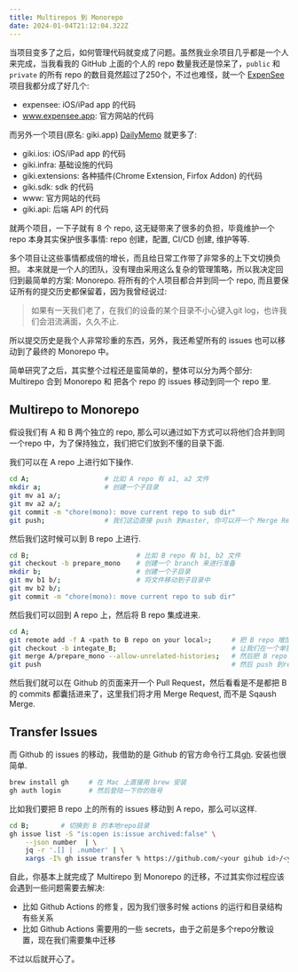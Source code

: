 ```yaml
---
title: Multirepos 到 Monorepo
date: 2024-01-04T21:12:04.322Z
---
```



当项目变多了之后，如何管理代码就变成了问题。虽然我业余项目几乎都是一个人来完成，当我看我的
GitHub 上面的个人的 repo 数量我还是惊呆了，`public` 和 `private` 的所有 repo
的数目竟然超过了250个，不过也难怪，就一个 [ExpenSee](https://expensee.app)
项目我都分成了好几个:

* expensee: iOS/iPad app 的代码
* www.expensee.app: 官方网站的代码

而另外一个项目(原名: giki.app) [DailyMemo](https://dailymemo.app) 就更多了:

* giki.ios: iOS/iPad app 的代码
* giki.infra: 基础设施的代码
* giki.extensions: 各种插件(Chrome Extension, Firfox Addon) 的代码
* giki.sdk: sdk 的代码
* www: 官方网站的代码
* giki.api: 后端 API 的代码

就两个项目，一下子就有 8 个 repo, 这无疑带来了很多的负担，毕竟维护一个 repo 本身其实保护很多事情: repo 创建，配置, CI/CD 创建, 维护等等.

多个项目让这些事情都成倍的增长，而且给日常工作带了非常多的上下文切换负担。 
本来就是一个人的团队，没有理由采用这么复杂的管理策略，所以我决定回归到最简单的方案: Monorepo. 
将所有的个人项目都合并到同一个 repo,
而且要保证所有的提交历史都保留着，因为我曾经说过:

> 如果有一天我们老了，在我们的设备的某个目录不小心键入git log，也许我们会泪流满面，久久不止.

所以提交历史是我个人非常珍重的东西，另外，我还希望所有的 issues
也可以移动到了最终的 Monorepo 中。

简单研究了之后，其实整个过程还是蛮简单的，整体可以分为两个部分: Multirepo
合到 Monorepo 和 把各个 repo 的 issues 移动到同一个 repo 里.

## Multirepo to Monorepo

假设我们有 A 和 B 两个独立的 repo,
那么可以通过如下方式可以将他们合并到同一个repo
中，为了保持独立，我们把它们放到不懂的目录下面.

我们可以在 A repo 上进行如下操作.

```sh
cd A;                   # 比如 A repo 有 a1, a2 文件
mkdir a;                # 创建一个子目录
git mv a1 a/;
git mv a2 a/;
git commit -m "chore(mono): move current repo to sub dir"
git push;               # 我们这边直接 push 到master, 你可以开一个 Merge Request 来进行.
```

然后我们这时候可以到 B repo 上进行.

```sh
cd B;                           # 比如 B repo 有 b1, b2 文件
git checkout -b prepare_mono    # 创建一个 branch 来进行准备
mkdir b;                        # 创建一个子目录
git mv b1 b/;                   # 将文件移动到子目录中
git mv b2 b/;
git commit -m "chore(mono): move current repo to sub dir"
```

然后我们可以回到 A repo 上，然后将 B repo 集成进来.

```sh
cd A;
git remote add -f A <path to B repo on your local>;     # 把 B repo 增加成其中的一个 remote  
git checkout -b integate_B;                             # 让我们在一个单独的分之来进行把
git merge A/prepare_mono --allow-unrelated-histories;   # 然后把 B repo 的commits 集成进来
git push                                                # 然后 push 到remote branch 
```
然后我们就可以在 Github 的页面来开一个 Pull Request，然后看看是不是都把 B 的
commits 都囊括进来了，这里我们将才用 Merge Request, 而不是 Sqaush Merge.

## Transfer Issues

而 Github 的 issues 的移动，我借助的是 Github 的官方命令行工具[gh](https://cli.github.com/). 安装也很简单.

```sh
brew install gh     # 在 Mac 上直接用 brew 安装
gh auth login       # 然后登陆一下你的账号
```

比如我们要把 B repo 上的所有的 issues 移动到 A repo，那么可以这样.

```sh
cd B;        # 切换到 B 的本地repo目录
gh issue list -S "is:open is:issue archived:false" \
    --json number  | \
    jq -r '.[] | .number' | \
    xargs -I% gh issue transfer % https://github.com/<your gihub id>/<your target Repo>
```

自此，你基本上就完成了 Multirepo 到 Monorepo 的迁移，不过其实你过程应该会遇到一些问题需要去解决:

* 比如 Github Actions 的修复，因为我们很多时候 actions 的运行和目录结构有些关系
* 比如 Github Actions 需要用的一些 secrets，由于之前是多个repo分散设置，现在我们需要集中迁移

不过以后就开心了。
